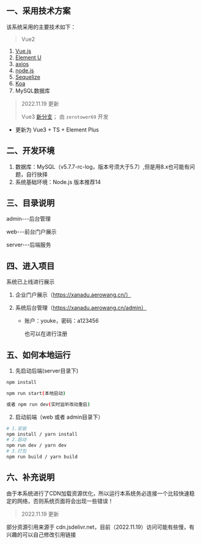## 一、采用技术方案

该系统采用的主要技术如下：
> Vue2 
1. [Vue.js](https://cn.vuejs.org/v2/guide/index.html)
2. [Element U](https://element.eleme.cn/#/zh-CN/component/installation)
3. [axios](http://www.axios-js.com/zh-cn/docs/index.html)
4. [node.js](https://nodejs.org/zh-cn/docs/)
5. [Sequelize](https://www.sequelize.com.cn/)
6. [Koa](https://koa.bootcss.com/)
7. MySQL数据库


> 2022.11.19 更新
>
> Vue3 [新分支](https://github.com/AeroWang/XanaduCompany/tree/vue3)； 由 `zerotower69` 开发

- 更新为 Vue3 + TS + Element Plus

## 二、开发环境
1. 数据库：MySQL（v5.7.7-rc-log，版本号须大于5.7）,但是用8.x也可能有问题，自行抉择
2. 系统基础环境：Node.js 版本推荐14

## 三、目录说明

admin---后台管理

web---前台门户展示

server---后端服务

## 四、进入项目

系统已上线进行展示

1. 企业门户展示（https://xanadu.aerowang.cn/）

2. 系统后台管理（https://xanadu.aerowang.cn/admin）

   - 账户：youke，密码：a123456

     也可以在进行注册

## 五、如何本地运行

1. 先启动后端(server目录下)
```bash
npm install

npm run start(本地启动)

或者 npm run dev(实时监听改动重启)
```
2. 启动前端（web 或者 admin目录下）
```bash
# 1.安装
npm install / yarn install
# 2.启动
npm run dev / yarn dev
# 3.打包
npm run build / yarn build
```

## 六、补充说明

由于本系统进行了CDN加载资源优化，所以运行本系统务必连接一个比较快速稳定的网络，否则系统页面将会出现一些错误！

> 2022.11.19 更新

部分资源引用来源于 cdn.jsdelivr.net，目前（2022.11.19）访问可能有些慢，有兴趣的可以自己修改引用链接

